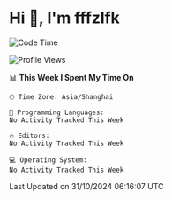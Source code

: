# Hi 👋, I'm fffzlfk

<!--START_SECTION:waka-->
![Code Time](http://img.shields.io/badge/Code%20Time-976%20hrs%2027%20mins-blue)

![Profile Views](http://img.shields.io/badge/Profile%20Views-0-blue)

📊 **This Week I Spent My Time On** 

```text
🕑︎ Time Zone: Asia/Shanghai

💬 Programming Languages: 
No Activity Tracked This Week

🔥 Editors: 
No Activity Tracked This Week

💻 Operating System: 
No Activity Tracked This Week
```


 Last Updated on 31/10/2024 06:16:07 UTC
<!--END_SECTION:waka-->
